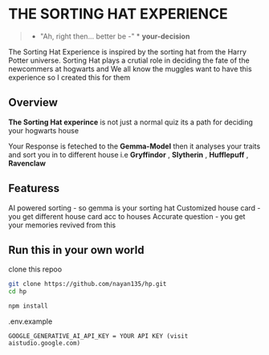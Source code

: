 # THE SORTING HAT EXPERIENCE 
> * "Ah, right then... better be -" * **your-decision**

The Sorting Hat Experience is inspired by the sorting hat from the Harry Potter universe.
Sorting Hat plays a crutial role in deciding the fate of the newcommers at hogwarts
and We all know the muggles want to have this experience so I created this for them

## Overview
**The Sorting Hat experince** is not just a normal quiz its a path for deciding your hogwarts house

Your Response is feteched to the **Gemma-Model** then it analyses your traits and sort you in to different house i.e **Gryffindor** , **Slytherin** , **Hufflepuff** , **Ravenclaw**


## Featuress
AI powered sorting - so gemma is your sorting hat
Customized house card - you get different house card acc to houses
Accurate question - you get your memories revived from this 



## Run this in your own world

clone this repoo
```bash
git clone https://github.com/nayan135/hp.git
cd hp

npm install

```
.env.example
```
GOOGLE_GENERATIVE_AI_API_KEY = YOUR API KEY (visit aistudio.google.com)


